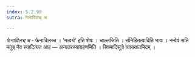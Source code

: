 ```yaml
---
index: 5.2.99
sutra: फेनादिलच् च

---
```

_फेनादिलच् च_ - फेनादिलच्च । 'मत्वर्थ' इति शेषः । चाल्लजिति । संनिहितत्वादिति भावः । नन्वेवं सति मतुब् नैव स्यादित्यत आह — अन्यतरस्यांग्रहणमिति । सिघ्मादिसूत्रे व्याख्यातमिदम् । 